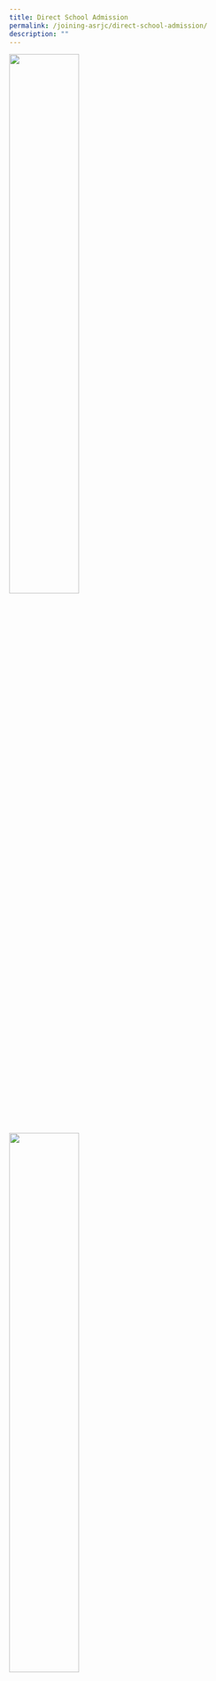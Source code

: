 ```yaml
---
title: Direct School Admission
permalink: /joining-asrjc/direct-school-admission/
description: ""
---
```

<img src="/images/Basketball-Boys-1024x676.jpg" 
     style="width:50%">
<img src="/images/Dance-1024x668.jpg" 
     style="width:50%">
<img src="/images/Symphonic-Band-1024x683.jpg" 
     style="width:50%">
		 
**Direct School Admission (DSA-JC) Exercise 2022**

Anderson Serangoon Junior College (ASRJC) welcomes students with talent in various fields to apply for entry to the college through Direct School Admission (DSA). For more information on DSA, please refer to **[MOE DSA-JC website](https://www.moe.gov.sg/post-secondary/admissions/dsa).**

#### **1) DSA Talent Areas**

We are looking for students with talent in the following areas:

<table style="border-collapse:collapse;border-spacing:0" class="tg"><thead><tr><th style="background-color:#05919C;border-color:inherit;border-style:solid;border-width:1px;color:#3A3A3A;font-family:Arial, sans-serif;font-size:14px;font-weight:bold;overflow:hidden;padding:10px 5px;text-align:center;vertical-align:top;word-break:normal"><span style="font-weight:700;font-style:inherit">Category</span></th><th style="background-color:#05919C;border-color:inherit;border-style:solid;border-width:1px;color:#3A3A3A;font-family:Arial, sans-serif;font-size:14px;font-weight:bold;overflow:hidden;padding:10px 5px;text-align:center;vertical-align:top;word-break:normal"><span style="font-weight:700;font-style:inherit">Selection Criteria</span></th></tr></thead><tbody><tr><td style="background-color:#D5EFF7;border-color:inherit;border-style:solid;border-width:1px;color:#3A3A3A;font-family:Arial, sans-serif;font-size:14px;font-weight:bold;overflow:hidden;padding:10px 5px;text-align:left;vertical-align:top;word-break:normal"><span style="font-weight:700;font-style:inherit">Sports CCAs</span><br><br>• <span style="font-weight:bold;font-style:inherit">Badminton</span><br>• <span style="font-weight:bold;font-style:inherit">Basketball</span><br>• <span style="font-weight:bold;font-style:inherit">Football (Boys)</span><br>• <span style="font-weight:bold;font-style:inherit">Hockey</span><br>• <span style="font-weight:bold;font-style:inherit">Netball (Girls)</span><br>• <span style="font-weight:bold;font-style:inherit">Shooting</span><br>• <span style="font-weight:bold;font-style:inherit">Taekwondo (Poomsae)</span><br>• <span style="font-weight:bold;font-style:inherit">Volleyball</span></td><td style="background-color:#D5EFF7;border-color:inherit;border-style:solid;border-width:1px;color:#3A3A3A;font-family:Arial, sans-serif;font-size:14px;overflow:hidden;padding:10px 5px;text-align:left;vertical-align:top;word-break:normal"><br><br>• <span style="font-weight:inherit;font-style:inherit">Achievements/ Awards in National/Regional/International Competitions</span><br>• <span style="font-weight:inherit;font-style:inherit">Representation at zonal/national competitions, national or club level</span><br>• <span style="font-weight:inherit;font-style:inherit">Track record in the chosen area of Sport</span><br><br><span style="font-weight:inherit;font-style:inherit">AND</span><br><br>• <span style="font-weight:inherit;font-style:inherit">Commendable performance at selection trial</span></td></tr><tr><td style="background-color:#BEEBE7;border-color:inherit;border-style:solid;border-width:1px;color:#3A3A3A;font-family:Arial, sans-serif;font-size:14px;font-weight:bold;overflow:hidden;padding:10px 5px;text-align:left;vertical-align:top;word-break:normal"><span style="font-weight:700;font-style:inherit">Performing Arts CCAs</span><br><br>• <span style="font-weight:inherit;font-style:inherit">Chinese Orchestra</span><br>• <span style="font-weight:inherit;font-style:inherit">Choir</span><br>• <span style="font-weight:inherit;font-style:inherit">Concert Band</span><br>• <span style="font-weight:inherit;font-style:inherit">Contemporary Dance</span><br>• <span style="font-weight:inherit;font-style:inherit">English Drama</span><br>• <span style="font-weight:inherit;font-style:inherit">Indian Dance</span></td><td style="background-color:#BEEBE7;border-color:inherit;border-style:solid;border-width:1px;color:#3A3A3A;font-family:Arial, sans-serif;font-size:14px;overflow:hidden;padding:10px 5px;text-align:left;vertical-align:top;word-break:normal"><br><br>• <span style="font-weight:inherit;font-style:inherit">Achievements/Awards in SYF/ International Competitions</span><br>• <span style="font-weight:inherit;font-style:inherit">Achievements in Music/Dance/Drama Examinations</span><br>• <span style="font-weight:inherit;font-style:inherit">Track record in the chosen area of Performing Arts</span><br><br><span style="font-weight:inherit;font-style:inherit">AND</span><br><br>• <span style="font-weight:inherit;font-style:inherit">Commendable performance at audition</span></td></tr><tr><td style="background-color:#D5EFF7;border-color:inherit;border-style:solid;border-width:1px;color:#3A3A3A;font-family:Arial, sans-serif;font-size:14px;font-weight:bold;overflow:hidden;padding:10px 5px;text-align:left;vertical-align:top;word-break:normal"><span style="font-weight:700;font-style:inherit">Science, Technology, Engineering and Mathematics</span><br><br>• <span style="font-weight:inherit;font-style:inherit">Science and Technology</span><br><span style="font-weight:inherit;font-style:inherit"> </span></td><td style="background-color:#D5EFF7;border-color:inherit;border-style:solid;border-width:1px;color:#3A3A3A;font-family:Arial, sans-serif;font-size:14px;overflow:hidden;padding:10px 5px;text-align:left;vertical-align:top;word-break:normal"><br><span style="font-weight:700;font-style:inherit">Critical criteria:</span><br>• <span style="font-weight:inherit;font-style:inherit">Strong knowledge in C++/Java/Python programming as demonstrated by competition/ certification</span><br><br><span style="font-weight:700;font-style:inherit">Other useful criteria:</span><span style="font-weight:inherit;font-style:inherit">·</span><br>• <span style="font-weight:inherit;font-style:inherit">Participation in long term science research programmes, of at least 4 weeks, with tertiary institutions/A*STAR Research Institutes etc.</span> <span style="font-weight:inherit;font-style:inherit">AND/OR</span><br>• <span style="font-weight:inherit;font-style:inherit">Participation in cluster/zonal/national/international science research based competitions. Priority will be given to applicants who have won top awards (e.g. Gold or Silver) in these competitions</span> <span style="font-weight:inherit;font-style:inherit">AND/OR</span><br>• <span style="font-weight:inherit;font-style:inherit">Carried out an extensive, independent inquiry-based project. There should be evidence of a prototype, or participation in competitions.</span></td></tr><tr><td style="background-color:#BEEBE7;border-color:black;border-style:solid;border-width:1px;color:#3A3A3A;font-family:Arial, sans-serif;font-size:14px;font-weight:bold;overflow:hidden;padding:10px 5px;text-align:left;vertical-align:top;word-break:normal"><span style="font-weight:700;font-style:inherit"> Academic</span><br><br>• <span style="font-weight:inherit;font-style:inherit">Language Elective Programme – Tamil (TLEP)</span></td><td style="background-color:#BEEBE7;border-color:black;border-style:solid;border-width:1px;color:#3A3A3A;font-family:Arial, sans-serif;font-size:14px;overflow:hidden;padding:10px 5px;text-align:left;vertical-align:top;word-break:normal"><br><br>• <span style="font-weight:inherit;font-style:inherit">Participation in CCAs and /or competitions related to Tamil Language and Literature </span><br><span style="font-weight:inherit;font-style:inherit">(e.g.)</span><br>◦ <span style="font-weight:inherit;font-style:inherit">National Level Debate (Sorkalam)</span><br>◦ <span style="font-weight:inherit;font-style:inherit">Competitions organised by MOE CPDD</span><br>◦ <span style="font-weight:inherit;font-style:inherit">Competitions organized by external organisations such as Tamil Writers’ Association, Valar Tamil Iyakkam, Tamil Language Festival, Inter-Schools  competitions</span><span style="font-weight:700;font-style:inherit"> </span></td></tr></tbody></table>



#### **2) Application Process**




<table style="border-collapse:collapse;border-spacing:0" class="tg"><thead><tr><th style="background-color:#FFF;border-color:inherit;border-style:solid;border-width:1px;color:#3A3A3A;font-family:Arial, sans-serif;font-size:14px;font-weight:bold;overflow:hidden;padding:10px 5px;text-align:left;vertical-align:top;word-break:normal"><span style="font-weight:700;font-style:inherit">Step 1: Application</span></th><th style="background-color:#FFF;border-color:inherit;border-style:solid;border-width:1px;color:#3A3A3A;font-family:Arial, sans-serif;font-size:14px;font-weight:normal;overflow:hidden;padding:10px 5px;text-align:left;vertical-align:top;word-break:normal"><span style="font-weight:normal;color:#3A3A3A;background-color:#FFF">•</span> <span style="font-weight:inherit;font-style:inherit">Submit online application form through this </span><a href="https://portal.asrjc.edu.sg/0/dsa.html" target="_blank" rel="noopener noreferrer">link</a><span style="font-weight:inherit;font-style:inherit">.</span><br><span style="font-weight:normal;color:#3A3A3A;background-color:#FFF">•</span> <span style="font-weight:inherit;font-style:inherit">The deadline for the submission of online application forms is</span> <span style="font-weight:700;font-style:inherit">Fri 15 July 2022</span><span style="font-weight:inherit;font-style:inherit">.</span><br><span style="font-weight:normal;color:#3A3A3A;background-color:#FFF">•</span> <span style="font-weight:inherit;font-style:inherit">Applicants are</span> <span style="font-weight:700;font-style:inherit">strongly encouraged</span> <span style="font-weight:inherit;font-style:inherit">to submit their application well in advance of the deadline to be considered for Phase 1.</span><br><span style="font-weight:normal;color:#3A3A3A;background-color:#FFF">•</span> <span style="font-weight:inherit;font-style:inherit">Applicants are required to attach scanned copies of the following along with their application:</span><br><span style="font-weight:inherit;font-style:inherit">   ◦ Secondary School Report book with Sec 3 Year-end and Sec 4 Mid-year results, including copies of latest school academic results</span> <span style="font-weight:700;font-style:inherit">if available</span><br><span style="font-weight:normal;color:#3A3A3A;background-color:#FFF">   ◦</span> <span style="font-weight:inherit;font-style:inherit">School CCA records</span><br><span style="font-weight:normal;color:#3A3A3A;background-color:#FFF">   ◦</span> <span style="font-weight:inherit;font-style:inherit">Relevant certifications and/or records of achievement related to the area of talent</span><br><span style="font-weight:normal;color:#3A3A3A;background-color:#FFF">•</span> <span style="font-weight:inherit;font-style:inherit">Applicants may go ahead to submit the application form first if the official documents are unavailable.</span></th></tr></thead><tbody><tr><td style="background-color:#FFF;border-color:inherit;border-style:solid;border-width:1px;color:#3A3A3A;font-family:Arial, sans-serif;font-size:14px;font-weight:bold;overflow:hidden;padding:10px 5px;text-align:left;vertical-align:top;word-break:normal"><span style="font-weight:700;font-style:inherit">Step 2: Trials/Auditions</span></td><td style="background-color:#FFF;border-color:inherit;border-style:solid;border-width:1px;color:#3A3A3A;font-family:Arial, sans-serif;font-size:14px;overflow:hidden;padding:10px 5px;text-align:left;vertical-align:top;word-break:normal"><span style="color:#3A3A3A;background-color:#FFF">•</span> <span style="font-weight:inherit;font-style:inherit">Attend the in-person selection trials/auditions if shortlisted.</span><br><span style="font-weight:700;font-style:inherit">Only shortlisted applicants will be notified by email to attend the trial.</span></td></tr><tr><td style="background-color:#FFF;border-color:inherit;border-style:solid;border-width:1px;color:#3A3A3A;font-family:Arial, sans-serif;font-size:14px;font-weight:bold;overflow:hidden;padding:10px 5px;text-align:left;vertical-align:top;word-break:normal"><span style="font-weight:700;font-style:inherit">Step 3: Interview</span></td><td style="background-color:#FFF;border-color:inherit;border-style:solid;border-width:1px;color:#3A3A3A;font-family:Arial, sans-serif;font-size:14px;overflow:hidden;padding:10px 5px;text-align:left;vertical-align:top;word-break:normal"><span style="color:#3A3A3A;background-color:#FFF">•</span> <span style="font-weight:inherit;font-style:inherit">Attend the in-person interview if shortlisted.</span><br><span style="font-weight:700;font-style:inherit">Only shortlisted applicants will be notified by email to attend the interview.</span></td></tr><tr><td style="background-color:#FFF;border-color:inherit;border-style:solid;border-width:1px;color:#3A3A3A;font-family:Arial, sans-serif;font-size:14px;font-style:italic;overflow:hidden;padding:10px 5px;text-align:left;vertical-align:top;word-break:normal"><span style="font-weight:inherit;font-style:italic">Special Note:</span></td><td style="background-color:#FFF;border-color:inherit;border-style:solid;border-width:1px;color:#3A3A3A;font-family:Arial, sans-serif;font-size:14px;font-style:italic;overflow:hidden;padding:10px 5px;text-align:left;vertical-align:top;word-break:normal"><span style="font-style:italic;color:#3A3A3A;background-color:#FFF">•</span> <span style="font-weight:inherit;font-style:inherit">Applicants who are not offered a place in Phase 1 need not resubmit, as all applications will be considered for both Phase 1 and 2 (if there is vacancy).</span><br><span style="font-style:italic;color:#3A3A3A;background-color:#FFF">•</span> <span style="font-weight:inherit;font-style:inherit">Successful DSA-JC candidates will gain admission to ASRJC in 2023 for their JC education as long as they meet the eligibility set by MOE for the two-year Junior College Course based on their GCE O-Level examinations results.</span><br><span style="font-style:italic;color:#3A3A3A;background-color:#FFF">•</span> <span style="font-weight:inherit;font-style:inherit">Please note that successful DSA-JC candidates will</span> <span style="font-weight:700;font-style:inherit">NOT</span> <span style="font-weight:inherit;font-style:inherit">be allowed to participate in the Joint Admissions Exercise. They will also</span> <span style="font-weight:700;font-style:inherit">NOT</span> <span style="font-weight:inherit;font-style:inherit">be allowed to transfer to another school after the release of the GCE O-Level examination results.</span><br><span style="font-style:italic;color:#3A3A3A;background-color:#FFF">•</span> <span style="font-weight:inherit;font-style:inherit">They are expected to honour their commitment to the DSA-JC schools and to participate in activities related to the talent selected in, for the duration of the programme admitted to. Applicants</span> <span style="font-weight:inherit;font-style:inherit">admitted to</span> <span style="font-weight:700;font-style:inherit">TLEP</span> <span style="font-weight:inherit;font-style:inherit">must offer H2 Tamil Language and Literature and take part in the activities related to TLEP.</span><br><span style="font-style:italic;color:#3A3A3A;background-color:#FFF">•</span> <span style="font-weight:inherit;font-style:inherit">Students who do not fulfil their DSA commitment without valid reason may be required to transfer out to another school.</span></td></tr><tr><td style="border-color:inherit;border-style:solid;border-width:1px;font-family:Arial, sans-serif;font-size:14px;overflow:hidden;padding:10px 5px;text-align:left;vertical-align:top;word-break:normal">Rock Climbing</td><td style="border-color:inherit;border-style:solid;border-width:1px;font-family:Arial, sans-serif;font-size:14px;overflow:hidden;padding:10px 5px;text-align:left;vertical-align:top;word-break:normal"><span style="font-weight:bold">National Schools Sports Climbing Championships</span><br><br>– Boys Champion (Speed &amp; Top Rope)<br><br><span style="font-weight:bold">National Schools Bouldering Championships</span><br><br>– Boys Overall Champion</td></tr><tr><td style="border-color:inherit;border-style:solid;border-width:1px;font-family:Arial, sans-serif;font-size:14px;overflow:hidden;padding:10px 5px;text-align:left;vertical-align:top;word-break:normal">Taekwondo</td><td style="border-color:inherit;border-style:solid;border-width:1px;font-family:Arial, sans-serif;font-size:14px;overflow:hidden;padding:10px 5px;text-align:left;vertical-align:top;word-break:normal"><span style="font-weight:bold">National Schools Taekwondo Championships</span><br><br>– 8 Gold<br><br>– 12 Silver<br><br>– 8 Bronze<br><br>– Overall Boys 2nd<br><br><span style="font-weight:bold">NTU Taekwondo Open Championship</span><br><br>– 1 Silver<br><br>– 2 Bronze</td></tr><tr><td style="border-color:inherit;border-style:solid;border-width:1px;font-family:Arial, sans-serif;font-size:14px;overflow:hidden;padding:10px 5px;text-align:left;vertical-align:top;word-break:normal">Canoeing</td><td style="border-color:inherit;border-style:solid;border-width:1px;font-family:Arial, sans-serif;font-size:14px;overflow:hidden;padding:10px 5px;text-align:left;vertical-align:top;word-break:normal"><span style="font-weight:bold">Singapore Canoe Marathon</span><br><br>– 1 Silver<br><br>– 1 Bronze<br><br><span style="font-weight:bold">National Junior Canoeing Championships</span><br><br>– 2 Silver<br><br><span style="font-weight:bold">National Inter-School Canoeing Championships</span><br><br>– 2 Silver<br><br>– 10 Final placings<br><br>– Overall A Div Boys 4th<br><br>– Overall A Div Girls 4th</td></tr><tr><td style="border-color:inherit;border-style:solid;border-width:1px;font-family:Arial, sans-serif;font-size:14px;overflow:hidden;padding:10px 5px;text-align:left;vertical-align:top;word-break:normal"><span style="font-weight:bold">Clubs &amp; Societies</span></td><td style="border-color:inherit;border-style:solid;border-width:1px;font-family:Arial, sans-serif;font-size:14px;overflow:hidden;padding:10px 5px;text-align:left;vertical-align:top;word-break:normal"></td></tr><tr><td style="border-color:inherit;border-style:solid;border-width:1px;font-family:Arial, sans-serif;font-size:14px;overflow:hidden;padding:10px 5px;text-align:left;vertical-align:top;word-break:normal">S*STAR</td><td style="border-color:inherit;border-style:solid;border-width:1px;font-family:Arial, sans-serif;font-size:14px;overflow:hidden;padding:10px 5px;text-align:left;vertical-align:top;word-break:normal"><span style="font-weight:bold">Singapore Amazing Machine Competition</span><br><br>– 2nd Runner-Up</td></tr><tr><td style="border-color:inherit;border-style:solid;border-width:1px;font-family:Arial, sans-serif;font-size:14px;overflow:hidden;padding:10px 5px;text-align:left;vertical-align:top;word-break:normal">SRJC Debates</td><td style="border-color:inherit;border-style:solid;border-width:1px;font-family:Arial, sans-serif;font-size:14px;overflow:hidden;padding:10px 5px;text-align:left;vertical-align:top;word-break:normal"><span style="font-weight:bold">YMCA Plain English Speaking Awards (PESA)</span><br><br>– Winner<br><br><span style="font-weight:bold">ITE Debate Championships</span><br><br>- 20th Best Speaker, Gold Division<br><br>- 11th Best Speaker, Silver Division<br><br>- 12th Best Speaker, Silver Division<br><br>- Special achievement from a Silver Division team</td></tr></tbody></table>

#### **3. Selection Process**

Trials / Auditions
Applicants will be shortlisted for trials/auditions based on evidence of the following aspects:

Track record, experience and commitment to the talent area.
Achievements, qualifications and certifications in the talent areas.
Interviews
Applicants will be shortlisted for interviews based on their performance at trials / auditions.

(Note: For students applying for DSA in the Science & Technology and Tamil Language Elective Programme, they will only be required to attend an interview.)

Shortlisted applicants from the trials will be required to attend an in-person interview to enable the College to better understand the:
* Applicant’s interest/ passion for the specific talent area;
* Applicant’s experiences (if any) in nurturing the specific talent area (e.g through school CCA, sport academies/ clubs or private coaching);
* Applicant’s motivation for joining ASRJC;
* Applicant’s ability to cope with JC curriculum.

##### **4) Details of Selection Trials/Auditions**

<style type="text/css">
.tg  {border-collapse:collapse;border-spacing:0;}
.tg td{border-color:black;border-style:solid;border-width:1px;font-family:Arial, sans-serif;font-size:16px;
  overflow:hidden;padding:10px 5px;word-break:normal;}
.tg th{border-color:black;border-style:solid;border-width:1px;font-family:Arial, sans-serif;font-size:16px;
  font-weight:normal;overflow:hidden;padding:10px 5px;word-break:normal;}
.tg .tg-cj86{background-color:#EBB963;color:#3A3A3A;font-weight:bold;text-align:center;vertical-align:top}
.tg .tg-dox4{background-color:#FFF;color:#3A3A3A;text-align:left;vertical-align:top}
.tg .tg-sm4r{background-color:#FFF;color:#3A3A3A;font-weight:bold;text-align:center;vertical-align:top}
.tg .tg-prnc{background-color:#FFF;color:#3A3A3A;text-align:left;vertical-align:middle}
.tg .tg-gbea{background-color:#CCC;color:#3A3A3A;font-weight:bold;text-align:center;vertical-align:top}
</style>
<table class="tg">
<thead>
  <tr>
    <th class="tg-gbea"><span style="font-weight:bold;font-style:inherit">Talent Areas</span></th>
    <th class="tg-gbea"><span style="font-weight:bold;font-style:inherit">Trials/ Auditions</span><br><span style="font-weight:bold;font-style:inherit">Schedule</span></th>
    <th class="tg-gbea"><span style="font-weight:bold;font-style:inherit">Performance Tasks/</span><br><span style="font-weight:bold;font-style:inherit">Instructions</span></th>
    <th class="tg-gbea"><span style="font-weight:bold;font-style:inherit">Contact Person</span></th>
  </tr>
</thead>
<tbody>
  <tr>
    <td class="tg-cj86" colspan="4"><span style="font-weight:bold;font-style:inherit">Sports</span></td>
  </tr>
  <tr>
    <td class="tg-sm4r"><span style="font-weight:bold;font-style:inherit">Badminton</span></td>
    <td class="tg-prnc"><span style="font-weight:inherit;font-style:inherit">1 June 3.30pm to 7.30pm</span><br><span style="font-weight:inherit;font-style:inherit">6 July 3.30pm to 6.30pm</span><br><span style="font-weight:inherit;font-style:inherit">9 July 9.00am to 12.00pm</span><br><span style="font-weight:inherit;font-style:inherit">23 July 9.00am to 12.00pm</span></td>
    <td class="tg-prnc"><span style="font-weight:inherit;font-style:inherit">Be in proper attire and have own racquet.</span><br><br><span style="font-weight:inherit;font-style:inherit">Venue:  ASRJC School Hall</span></td>
    <td class="tg-prnc"><span style="font-weight:inherit;font-style:inherit">Mr Alex Lee Kok Weng</span><br><br><a href="mailto:lee_kok_weng@schools.gov.sg"><span style="font-weight:inherit;font-style:inherit;text-decoration:none;color:#004454;background-color:transparent">lee_kok_weng@schools.gov.sg</span></a></td>
  </tr>
  <tr>
    <td class="tg-sm4r"><span style="font-weight:bold;font-style:inherit">Basketball</span></td>
    <td class="tg-prnc"><span style="font-weight:inherit;font-style:inherit">24 May 5.00pm to 8.00pm</span><br><span style="font-weight:inherit;font-style:inherit">26 May 5.00pm to 8.00pm</span><br><span style="font-weight:inherit;font-style:inherit">29 June 5.00pm to 8.00pm</span><br><span style="font-weight:inherit;font-style:inherit">6 July 5.00pm to 8.00pm</span><br><span style="font-weight:inherit;font-style:inherit">23 July 8.00am to 3.00pm</span><br><span style="font-weight:inherit;font-style:inherit">(Boys 8:00am to 11:00am,</span><br><span style="font-weight:inherit;font-style:inherit">Girls 1:00pm to 3:00pm)For all evening trials:</span><br><span style="font-weight:inherit;font-style:inherit">Boys: 6:00pm to 8:00pm</span><br><span style="font-weight:inherit;font-style:inherit">Girls: 5:00pm to 7:00pm</span></td>
    <td class="tg-prnc"><span style="font-weight:inherit;font-style:inherit">Be in proper attire.</span><br><br><span style="font-weight:inherit;font-style:inherit">Venue: Outdoor Basketball Court (Boys), Sheltered Basketball Court (Girls)</span></td>
    <td class="tg-prnc"><span style="font-weight:inherit;font-style:inherit">Ms Eleonor Rivera</span><br><br><a href="mailto:eleonor_serrano_rivera@schools.gov.sg"><span style="font-weight:inherit;font-style:inherit;text-decoration:none;color:#004454;background-color:transparent">eleonor_serrano_rivera@schools.gov.sg</span></a></td>
  </tr>
  <tr>
    <td class="tg-sm4r"><span style="font-weight:bold;font-style:inherit">Football</span></td>
    <td class="tg-prnc"><span style="font-weight:inherit;font-style:inherit">6 July 3.30pm to 5.30pm</span><br><span style="font-weight:inherit;font-style:inherit">8 July 3.30pm to 5.30pm</span><br><span style="font-weight:inherit;font-style:inherit">23 July 9.00am to 12.00pm</span></td>
    <td class="tg-prnc"><span style="font-weight:inherit;font-style:inherit">Bring proper attire (shoes and shin guards).</span><br><br><span style="font-weight:inherit;font-style:inherit">Venue: ASRJC Football field</span></td>
    <td class="tg-prnc"><span style="font-weight:inherit;font-style:inherit">Mr Tony Lee</span><br><br><a href="mailto:lee_dong_liang@schools.gov.sg"><span style="font-weight:inherit;font-style:inherit;text-decoration:none;color:#004454;background-color:transparent">lee_dong_liang@schools.gov.sg</span></a></td>
  </tr>
  <tr>
    <td class="tg-sm4r"><span style="font-weight:bold;font-style:inherit">Hockey</span></td>
    <td class="tg-prnc"><span style="font-weight:inherit;font-style:inherit">6 July 6.00pm to 7.30pm</span><br><span style="font-weight:inherit;font-style:inherit">23 July 10.00am to 12.00pm</span></td>
    <td class="tg-prnc"><span style="font-weight:inherit;font-style:inherit">Bring proper attire (shoes and shin guards) and hockey stick.</span><br><br><span style="font-weight:inherit;font-style:inherit">Venue: ASRJC Hockey ‘D’</span></td>
    <td class="tg-prnc"><span style="font-weight:inherit;font-style:inherit">Mr Peh Kar Liang</span><br><br><a href="mailto:peh_kar_liang@schools.gov.sg"><span style="font-weight:inherit;font-style:inherit;text-decoration:none;color:#004454;background-color:transparent">peh_kar_liang@schools.gov.sg</span></a></td>
  </tr>
  <tr>
    <td class="tg-sm4r"><span style="font-weight:bold;font-style:inherit">Netball</span></td>
    <td class="tg-prnc"><span style="font-weight:inherit;font-style:inherit">8 July 4.00pm to 7.00pm</span><br><span style="font-weight:inherit;font-style:inherit">23 July 8.00am to 11.00am</span></td>
    <td class="tg-prnc"><span style="font-weight:inherit;font-style:inherit">Be in proper attire.</span><br><br><span style="font-weight:inherit;font-style:inherit">Venue: ASRJC Netball Court</span></td>
    <td class="tg-prnc"><span style="font-weight:inherit;font-style:inherit">Mr Chang Shu Yuet</span><br><br><a href="mailto:chang_shu_yuet@schools.gov.sg"><span style="font-weight:inherit;font-style:inherit;text-decoration:none;color:#004454;background-color:transparent">chang_shu_yuet@schools.gov.sg</span></a></td>
  </tr>
  <tr>
    <td class="tg-sm4r"><span style="font-weight:bold;font-style:inherit">Volleyball</span></td>
    <td class="tg-prnc"><span style="font-weight:inherit;font-style:inherit">31 May 3.00pm to 5.00pm</span><br><span style="font-weight:inherit;font-style:inherit">02 June 3.00pm to 5.00pm</span><br><span style="font-weight:inherit;font-style:inherit">29 June 5.00pm to 7.00pm (Girls only)</span><br><span style="font-weight:inherit;font-style:inherit">1 July 5.00pm to 7.00pm (Boys only)</span><br><span style="font-weight:inherit;font-style:inherit">23 July 8.00am to 12.00pm</span></td>
    <td class="tg-dox4"><span style="font-weight:inherit;font-style:inherit">Be in proper attire.</span><br><br><span style="font-weight:inherit;font-style:inherit">Venue: ASRJC Multi-purpose Hall</span></td>
    <td class="tg-prnc"><span style="font-weight:inherit;font-style:inherit">Mr William Chua</span><br><br><a href="mailto:chua_wee_lian_william@schools.gov.sg"><span style="font-weight:inherit;font-style:inherit;text-decoration:none;color:#004454;background-color:transparent">chua_wee_lian_william@schools.gov.sg</span></a></td>
  </tr>
  <tr>
    <td class="tg-sm4r"><span style="font-weight:bold;font-style:inherit">Shooting</span></td>
    <td class="tg-dox4"><span style="font-weight:inherit;font-style:inherit">Interview only. Shortlisted students will be invited for an interview in Term 3.</span></td>
    <td class="tg-dox4"><span style="font-weight:inherit;font-style:inherit">Submit the following documents in your application:</span><br><span style="font-weight:inherit;font-style:inherit">- Past competition scores / records</span></td>
    <td class="tg-prnc"><span style="font-weight:inherit;font-style:inherit">Mr Kenneth Yang</span><br><br><a href="mailto:yang_wee_chin@schools.gov.sg"><span style="font-weight:inherit;font-style:inherit;text-decoration:none;color:#004454;background-color:transparent">yang_wee_chin@schools.gov.sg</span></a></td>
  </tr>
  <tr>
    <td class="tg-sm4r"><span style="font-weight:bold;font-style:inherit">Taekwondo </span></td>
    <td class="tg-dox4"><span style="font-weight:inherit;font-style:inherit">23 July 9.00am to 12.00pm</span><br><br><span style="font-weight:inherit;font-style:inherit"> </span></td>
    <td class="tg-dox4"><span style="font-weight:inherit;font-style:inherit">Submit the following documents in your application:</span><br><span style="font-weight:inherit;font-style:inherit">- Records of past achievements in competitions</span><br><span style="font-weight:inherit;font-style:inherit">- Photocopy of the Grading CardBring along the following during trial:</span><br><span style="font-weight:inherit;font-style:inherit">- Full Dobok (uniform)Venue: ASRJC Taekwondo Room</span></td>
    <td class="tg-prnc"><span style="font-weight:inherit;font-style:inherit">Mr Joe Lim</span><br><br><a href="mailto:lim_lek_ming_joe@schools.gov.sg"><span style="font-weight:inherit;font-style:inherit;text-decoration:none;color:#004454;background-color:transparent">lim_lek_ming_joe@schools.gov.sg</span></a></td>
  </tr>
  <tr>
    <td class="tg-cj86" colspan="4"><span style="font-weight:bold;font-style:inherit">Performing Arts</span></td>
  </tr>
  <tr>
    <td class="tg-sm4r"><span style="font-weight:bold;font-style:inherit">Chinese Orchestra</span></td>
    <td class="tg-prnc"><span style="font-weight:inherit;font-style:inherit">1 July 3.30pm to 5.30pm</span><br><span style="font-weight:inherit;font-style:inherit">8 July 3.30pm to 5.30pm</span><br><span style="font-weight:inherit;font-style:inherit">23 July 9:00am to 12:00pm</span></td>
    <td class="tg-dox4"><span style="font-weight:inherit;font-style:inherit">Prepare a piece of your choice.</span></td>
    <td class="tg-prnc"><span style="font-weight:inherit;font-style:inherit">Ms Charlotte Chua</span><br><br><a href="mailto:chua_charlotte@schools.gov.sg"><span style="font-weight:inherit;font-style:inherit;text-decoration:none;color:#004454;background-color:transparent">chua_charlotte@schools.gov.sg</span></a></td>
  </tr>
  <tr>
    <td class="tg-sm4r"><span style="font-weight:bold;font-style:inherit">Choir</span></td>
    <td class="tg-prnc"><span style="font-weight:inherit;font-style:inherit">29 June 3:00pm to 6:00pm</span><br><span style="font-weight:inherit;font-style:inherit">23 July 9:00am to 12:00pm</span></td>
    <td class="tg-dox4"><span style="font-weight:inherit;font-style:inherit">Applicants will be assessed on vocal range, pitch and rhythm. Applicants are also required to prepare a song that can best showcase their singing ability.</span></td>
    <td class="tg-prnc"><span style="font-weight:inherit;font-style:inherit">Mr Jason Tan</span><br><br><a href="mailto:tan_heng_huat_jason@schools.gov.sg"><span style="font-weight:inherit;font-style:inherit;text-decoration:none;color:#004454;background-color:transparent">tan_heng_huat_jason@schools.gov.sg</span></a></td>
  </tr>
  <tr>
    <td class="tg-sm4r"><span style="font-weight:bold;font-style:inherit">Concert Band</span></td>
    <td class="tg-prnc"><span style="font-weight:inherit;font-style:inherit">3 June 4.30pm to 6.30pm</span><br><span style="font-weight:inherit;font-style:inherit">8 July 4.30pm to 6.30pm</span><br><span style="font-weight:inherit;font-style:inherit">23 July 9.00am to 11.00am</span></td>
    <td class="tg-prnc"><span style="font-weight:inherit;font-style:inherit">Prepare the following:</span><br><span style="font-weight:inherit;font-style:inherit">All 12 major scales (2 octaves), where applicable; varying articulations may be tested. For percussionists: scales on mallet percussion.</span><br><span style="font-weight:inherit;font-style:inherit">2 contrasting etudes, concertos or studies. Band excerpts are not encouraged. For percussionists: one on snare drum and the other on either mallet percussion or timpani.</span></td>
    <td class="tg-prnc"><span style="font-weight:inherit;font-style:inherit">Ms Mabel Wang</span><br><br><a href="mailto:wang_shuhui@schools.gov.sg"><span style="font-weight:inherit;font-style:inherit;text-decoration:none;color:#004454;background-color:transparent">wang_shuhui@schools.gov.sg</span></a></td>
  </tr>
  <tr>
    <td class="tg-sm4r"><span style="font-weight:bold;font-style:inherit">Contemporary Dance</span></td>
    <td class="tg-prnc"><span style="font-weight:inherit;font-style:inherit">8 July 5.00pm to 7.00pm</span><br><span style="font-weight:inherit;font-style:inherit">9 July 9.00am to 1.00pm</span><br><span style="font-weight:inherit;font-style:inherit">23 July 9.00am to 1.00pm</span></td>
    <td class="tg-prnc"><span style="font-weight:inherit;font-style:inherit">Please come in appropriate dance attire.</span><br><br><span style="font-weight:inherit;font-style:inherit">The audition will comprise of class routines and the learning of a short repertoire.</span><br><span style="font-weight:inherit;font-style:inherit">*Optional: Candidates may prepare a solo showcase/ choreography of any genre (with music accompanied) to present dance skills and showmanship. The duration should be a minimum of 1 minute.</span></td>
    <td class="tg-prnc"><span style="font-weight:inherit;font-style:inherit">Ms Evon Lim</span><br><br><a href="mailto:li_wen_evon_lim@schools.gov.sg"><span style="font-weight:inherit;font-style:inherit;text-decoration:none;color:#004454;background-color:transparent">li_wen_evon_lim@schools.gov.sg</span></a></td>
  </tr>
  <tr>
    <td class="tg-sm4r"><span style="font-weight:bold;font-style:inherit">English Drama</span></td>
    <td class="tg-prnc"><span style="font-weight:inherit;font-style:inherit">8 July 3.00pm to 6.00pm</span><br><span style="font-weight:inherit;font-style:inherit">23 July 9.00am to 12.00pm</span></td>
    <td class="tg-prnc"><span style="font-weight:inherit;font-style:inherit">Choose two monologues and present them. Of these two monologues, one monologue should be from a local script, and one monologue should be from any other non-local script or poem. Each piece should be no more than two minutes.</span></td>
    <td class="tg-prnc"><span style="font-weight:inherit;font-style:inherit">Mr Tay Xiang Wei</span><br><br><a href="mailto:tay_xiang_wei@schools.gov.sg"><span style="font-weight:inherit;font-style:inherit;text-decoration:none;color:#004454;background-color:transparent">tay_xiang_wei@schools.gov.sg</span></a></td>
  </tr>
  <tr>
    <td class="tg-sm4r"><span style="font-weight:bold;font-style:inherit">Indian Dance</span></td>
    <td class="tg-prnc"><span style="font-weight:inherit;font-style:inherit">29 June 3.00pm to 6.00pm</span><br><span style="font-weight:inherit;font-style:inherit">23 July 9.00am to 11.00am</span></td>
    <td class="tg-prnc"><span style="font-weight:inherit;font-style:inherit">Prepare the following:</span><br><span style="font-weight:inherit;font-style:inherit">2-3 min Dance performance</span><br><span style="font-weight:inherit;font-style:inherit">Music CD for the dance performance.Submit through application form your records of achievements/awards (Dance &amp; Debate).Be in appropriate attire.</span></td>
    <td class="tg-prnc"><span style="font-weight:inherit;font-style:inherit">Mrs Sundraeswari Teckwani</span><br><br><a href="mailto:sundraeswari_haridas@schools.gov.sg"><span style="font-weight:inherit;font-style:inherit;text-decoration:none;color:#004454;background-color:transparent">sundraeswari_haridas@schools.gov.sg</span></a></td>
  </tr>
  <tr>
    <td class="tg-cj86" colspan="4"><span style="font-weight:bold;font-style:inherit">Clubs and Societies</span></td>
  </tr>
  <tr>
    <td class="tg-sm4r"><span style="font-weight:bold;font-style:inherit">Science and Technology</span></td>
    <td class="tg-dox4"><span style="font-weight:inherit;font-style:inherit">Interview only. Shortlisted students will be invited for an interview in Term 3</span></td>
    <td class="tg-dox4"><span style="font-weight:inherit;font-style:inherit">Submit through the application form link a portfolio (e.g. Certificates) that showcases your participation/awards in STEM-related activities e.g.</span><br><span style="font-weight:inherit;font-style:inherit">- Programming competitions</span><br><span style="font-weight:inherit;font-style:inherit">- Robotics competitions</span><br><span style="font-weight:inherit;font-style:inherit">- Research programmes and competitions (such as Singapore Science and Engineering Fair, Elementz Competition)</span></td>
    <td class="tg-prnc"><span style="font-weight:inherit;font-style:inherit">Mr Kelvin Soo</span><br><br><a href="mailto:soo_kah_wai_kelvin@schools.gov.sg"><span style="font-weight:inherit;font-style:inherit;text-decoration:none;color:#004454;background-color:transparent">soo_kah_wai_kelvin@schools.gov.sg</span></a></td>
  </tr>
  <tr>
    <td class="tg-cj86" colspan="4"><span style="font-weight:bold;font-style:inherit">Academic</span></td>
  </tr>
  <tr>
    <td class="tg-sm4r"><span style="font-weight:bold;font-style:inherit">Language Elective Programme - Tamil</span></td>
    <td class="tg-dox4"><span style="font-weight:inherit;font-style:inherit">Interview only. Shortlisted students will be invited for an interview in Term 3</span></td>
    <td class="tg-dox4"><span style="font-weight:inherit;font-style:inherit">Submit through the application form link a portfolio that showcases strength in Tamil Language e.g.</span><br><br><span style="font-weight:inherit;font-style:inherit">National Level Debate (Sorkalam)</span><br><span style="font-weight:inherit;font-style:inherit">MOE, CPDD organised competitions</span><br><span style="font-weight:inherit;font-style:inherit">External organisations competitions related to Tamil Lang such as Tamil Writers’ Association, Valar Tamil Iyakkam, Tamil Language Festival, Inter-Schools competitions</span></td>
    <td class="tg-prnc"><span style="font-weight:inherit;font-style:inherit">Mr Veeramuthu Ganesan</span><br><br><a href="mailto:veeramuthu_ganesan@schools.gov.sg"><span style="font-weight:inherit;font-style:inherit;text-decoration:none;color:#004454;background-color:transparent">veeramuthu_ganesan@schools.gov.sg</span></a></td>
  </tr>
</tbody>
</table>

#### **5) Enquiry**
For general enquiries regarding DSA, you may contact the following personnel:

HOD/PE & CCA, Ms Tay Li May - 
tay_li_may@schools.gov.sg

Dean, Ms Corrine Zhu - 
zhu_youyan@schools.gov.sg 

#### **6) Other Information**

Subject Combinations offered at ASRJC
The tentative list of subject combinations offered in 2023 is downloadable [here](/files/2022-Subject-Combinations.pdf).

Change of college campus in 2024
The College will be moving to a holding site from January 2024 at the following address:

1033 Upper Serangoon Road   
Singapore 534768
(site of former Serangoon Junior College)